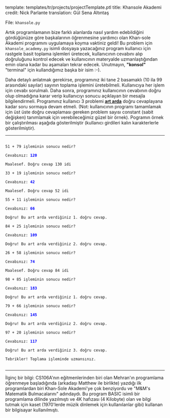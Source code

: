 template: templates/tr/projects/projectTemplate.ptl
title: Khansole Akademi
credit: Nick Parlante
translation: Gül Sena Altıntaş

File: `khansole.py`

Artık programlamanın bize farklı alanlarda nasıl yardım edebildiğini gördüğünüze göre
başkalarının öğrenmesine yardımcı olan Khan-sole Akademi programını uygulamaya koyma
vaktiniz geldi! Bu problem için `khansole_academy.py` isimli dosyaya yazacağınız program
kullanıcı için rastgele basit toplama işlemleri üretecek, kullanıcının cevabını alıp
doğruluğunu kontrol edecek ve kullanıcının materyalde uzmanlaştığından emin olana kadar
bu aşamaları tekrar edecek. Unutmayın, **"konsol"** "terminal" için kullandığımız başka
bir isim :-).


Daha detaylı anlatmak gerekirse, programınız iki tane 2 basamaklı (10 ila 99 arasındaki sayılar)
sayının toplama işlemini üretebilmeli. Kullanıcıya her işlem için cevabı sorulmalı. Daha sonra,
programınız kullanıcının cevabının doğru olup olmadığına karar verip kullanıcıyı sonucu
açıklayan bir mesajla bilgilendirmeli. Programınız kullanıcı 3 problemi <u>**art arda**</u>
doğru cevaplayana kadar soru sormaya devam etmeli. (Not: kullanıcının programı tamamlamak için
üst üste doğru cevaplaması gereken problem sayısı constant (sabit değişken) tanımlamak için
verebileceğimiz güzel bir örnek). Pogramın örnek bir çalıştırılması aşağıda gösterilmiştir
(kullanıcı girdileri kalın karakterlerle gösterilmiştir).

<hr/>
<code>
51 + 79 işleminin sonucu nedir?<br/>
Cevabınız: <b style="color:blue">120</b><br/>
Maalesef. Doğru cevap 130 idi<br/>
33 + 19 işleminin sonucu nedir?<br/>
Cevabınız: <b style="color:blue">42</b><br/>
Maalesef. Doğru cevap 52 idi<br/>
55 + 11 işleminin sonucu nedir?<br/>
Cevabınız: <b style="color:blue">66</b><br/>
Doğru! Bu art arda verdiğiniz 1. doğru cevap.<br/>
84 + 25 işleminin sonucu nedir?<br/>
Cevabınız: <b style="color:blue">109</b><br/>
Doğru! Bu art arda verdiğiniz 2. doğru cevap.<br/>
26 + 58 işleminin sonucu nedir?<br/>
Cevabınız: <b style="color:blue">74</b><br/>
Maalesef. Doğru cevap 84 idi<br/>
98 + 85 işleminin sonucu nedir?<br/>
Cevabınız: <b style="color:blue">183</b><br/>
Doğru! Bu art arda verdiğiniz 1. doğru cevap.<br/>
79 + 66 işleminin sonucu nedir?<br/>
Cevabınız: <b style="color:blue">145</b><br/>
Doğru! Bu art arda verdiğiniz 2. doğru cevap.<br/>
97 + 20 işleminin sonucu nedir?<br/>
Cevabınız: <b style="color:blue">117</b><br/>
Doğru! Bu art arda verdiğiniz 3. doğru cevap.<br/>
Tebrikler! Toplama işleminde uzmansınız.<br/>
</code>
<hr/>

İlginç bir bilgi: CS106A'nın eğitmenlerinden biri olan Mehran'ın programlama öğrenmeye başladığında
(arkadaşı Matthew ile birlikte) yazdığı ilk programlardan biri Khan-Sole Akademi'ye çok benziyordu ve
"M&M's Matematik Bulmacalarını" adındaydı. Bu program BASIC isimli bir programlama dilinde
yazılmıştı ve 4K hafızası (4 Kilobyte) olan ve bilgi tutmak için kaset (1970'lerde müzik dinlemek
için kullanılanlar gibi) kullanan bir bilgisayar kullanılmıştı.

